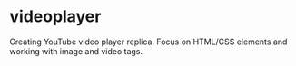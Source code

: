 # videoplayer

Creating YouTube video player replica. Focus on HTML/CSS elements and working with image and video tags. 